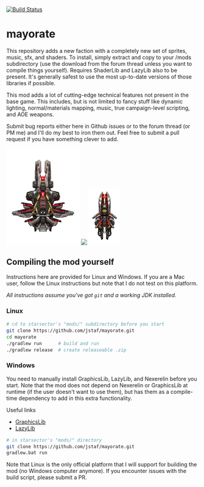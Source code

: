 [![Build Status](https://travis-ci.org/jstaf/mayorate.svg?branch=master)](https://travis-ci.org/jstaf/mayorate)

mayorate
===============================

This repository adds a new faction with a completely new set of sprites, music,
sfx, and shaders. To install, simply extract and copy to your /mods subdirectory
(use the download from the forum thread unless you want to compile things
yourself). Requires ShaderLib and LazyLib also to be present. It's generally
safest to use the most up-to-date versions of those libraries if possible.

This mod adds a lot of cutting-edge technical features not present in the base
game. This includes, but is not limited to fancy stuff like dynamic lighting,
normal/materials mapping, music, true campaign-level scripting, and AOE weapons.

Submit bug reports either here in Github issues or to the forum thread (or PM
me) and I'll do my best to iron them out. Feel free to submit a pull request if
you have something clever to add.

 ![](https://raw.githubusercontent.com/jstaf/mayorate/master/graphics/ilk/ships/ilk_cimeterre.png) ![](https://raw.githubusercontent.com/jstaf/mayorate/master/graphics/ilk/ships/ilk_narayana.png) ![](https://raw.githubusercontent.com/jstaf/mayorate/master/graphics/ilk/ships/ilk_lilith.png)

## Compiling the mod yourself

Instructions here are provided for Linux and Windows. If you are a Mac user,
follow the Linux instructions but note that I do not test on this platform.

*All instructions assume you've got `git` and a working JDK installed.*

### Linux

```bash
# cd to starsector's "mods/" subdirectory before you start
git clone https://github.com/jstaf/mayorate.git
cd mayorate
./gradlew run      # build and run
./gradlew release  # create releaseable .zip
```

### Windows

You need to manually install GraphicsLib, LazyLib, and Nexerelin before you
start. Note that the mod does not depend on Nexerelin or GraphicsLib at runtime
(if the user doesn't want to use them), but has them as a compile-time
dependency to add in this extra functionality.

Useful links
+ [GraphicsLib](http://fractalsoftworks.com/forum/index.php?topic=10982.0)
+ [LazyLib](http://fractalsoftworks.com/forum/index.php?topic=5444.0)

```bash
# in starsector's "mods/" directory
git clone https://github.com/jstaf/mayorate.git
gradlew.bat run
```

Note that Linux is the only official platform that I will support for building
the mod (no Windows computer anymore). If you encounter issues with the build
script, please submit a PR.
